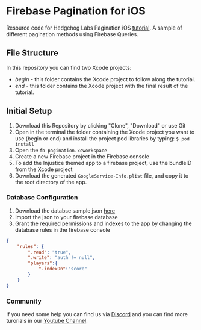 # Firebase Pagination for iOS

Resource code for Hedgehog Labs Pagination iOS [tutorial](https://youtu.be/3YuRRb8driU).
A sample of different pagination methods using Firebase Queries.


## File Structure

In this repository you can find two Xcode projects:

+ _begin_ - this folder contains the Xcode project to follow along the tutorial.
+ _end_ - this folder contains the Xcode project with the final result of the tutorial.

## Initial Setup

1. Download this Repository by clicking "Clone", "Download" or use Git
2. Open in the terminal the folder containing the Xcode project you want to use (begin or end) and install the project pod libraries by typing: ```$ pod install```
3. Open the ```fb pagination.xcworkspace```
4. Create a new Firebase project in the Firebase console
5. To add the Injustice themed app to a firebase project, use the bundleID from the Xcode project
6. Download the generated ```GoogleService-Info.plist``` file, and copy it to the root directory of the app.

### Database Configuration

1. Download the databse sample json [here](https://github.com/hedgehog-labs/iOS-firebase_pagination/blob/master/database.json)
2. Import the json to your firebase database
3. Grant the required permissions and indexes to the app  by changing the database rules in the firebase console

```json
{
    "rules": {
        ".read": "true",
        ".write": "auth != null",
        "players":{
            ".indexOn":"score"
        }
    }
}
```

### Community

If you need some help you can find us via [Discord](https://discord.gg/qtvCFX2) and you can find more turorials in our [Youtube Channel](https://www.youtube.com/channel/UCltFEMs-2P6pte1pLEN0fjQ).
